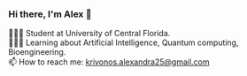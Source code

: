 ### Hi there, I'm Alex 👋

👩🏻‍🎓 Student at University of Central Florida.  
👩🏻‍💻 Learning about Artificial Intelligence, Quantum computing, Bioengineering.  
📫 How to reach me: krivonos.alexandra25@gmail.com    

